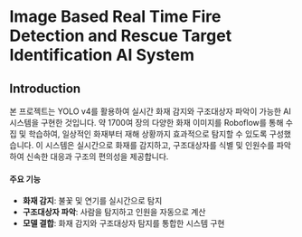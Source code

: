 # Image Based Real Time Fire Detection and Rescue Target Identification AI System

## Introduction
본 프로젝트는 YOLO v4를 활용하여 실시간 화재 감지와 구조대상자 파악이 가능한 AI 시스템을 구현한 것입니다. 약 1700여 장의 다양한 화재 이미지를 Roboflow를 통해 수집 및 학습하여, 일상적인 화재부터 재해 상황까지 효과적으로 탐지할 수 있도록 구성했습니다. 이 시스템은 실시간으로 화재를 감지하고, 구조대상자를 식별 및 인원수를 파악하여 신속한 대응과 구조의 편의성을 제공합니다.

#### 주요 기능
- **화재 감지**: 불꽃 및 연기를 실시간으로 탐지
- **구조대상자 파악**: 사람을 탐지하고 인원을 자동으로 계산
- **모델 결합**: 화재 감지와 구조대상자 탐지를 통합한 시스템 구현
